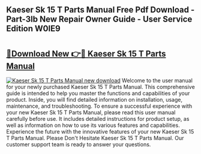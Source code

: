 ## Kaeser Sk 15 T Parts Manual Free Pdf Download - Part-3lb New Repair Owner Guide - User Service Edition W0lE9

# <h2><a href="http://bc81963.oget.top/?id=Kaeser+Sk+15+T+Parts+Manual">🔗Download New 👉🔴 Kaeser Sk 15 T Parts Manual</a></h2>

[![Kaeser Sk 15 T Parts Manual new download](https://i.imgur.com/5g1atiW.png)](http://bc81963.oget.top/?id=Kaeser+Sk+15+T+Parts+Manual)
Welcome to the user manual for your newly purchased Kaeser Sk 15 T Parts Manual. This comprehensive guide is intended to help you master the functions and capabilities of your product. Inside, you will find detailed information on installation, usage, maintenance, and troubleshooting. To ensure a successful experience with your new Kaeser Sk 15 T Parts Manual, please read this user manual carefully before use. It includes detailed instructions for product setup, as well as information on how to use its various features and capabilities. Experience the future with the innovative features of your new Kaeser Sk 15 T Parts Manual. Please Don't Hesitate Kaeser Sk 15 T Parts Manual. Our customer support team is ready to answer your questions.
